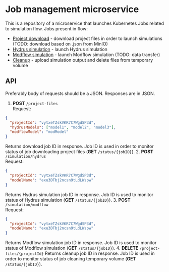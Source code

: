 # Job management microservice

This is a repository of a microservice that launches Kubernetes Jobs related to simulation flow. Jobs present in flow:
* [Project download](https://github.com/WaterlinePL/project-download-job) - download project files in order to launch simulations (TODO: download based on .json from MinIO)
* [Hydrus simulation](https://github.com/WaterlinePL/hydrus-job) - launch Hydrus simulation
* [Modflow simulation](https://github.com/WaterlinePL/modflow-job) - launch Modflow simulation (TODO: data transfer)
* [Cleanup](https://github.com/WaterlinePL/simulation-cleanup-job) - upload simulation output and delete files from temporary volume


## API 
Preferably body of requests should be a JSON. Responses are in JSON.

1. **POST** `/project-files`  
Request:
```json
{
  "projectId": "vytxeTZskVKR7C7WgdSP3d",
  "hydrusModels": ["model1", "model2", "model3"],
  "modflowModel": "modModel"
}
```
Returns download job ID in response. Job ID is used in order to monitor status of job downloading project files (**GET** `/status/{jobID}`).
2. **POST** `/simulation/hydrus`  
Request:
```json
{
  "projectId": "vytxeTZskVKR7C7WgdSP3d",
  "modelName": "exu3DTbj2ncsn9tLdLWspw"
}
```
Returns Hydrus simulation job ID in response. Job ID is used to monitor status of Hydrus simulation (**GET** `/status/{jobID}`).
3. **POST** `/simulation/modflow`  
Request:
```json
{
  "projectId": "vytxeTZskVKR7C7WgdSP3d",
  "modelName": "exu3DTbj2ncsn9tLdLWspw"
}
```
Returns Modflow simulation job ID in response. Job ID is used to monitor status of Modflow simulation (**GET** `/status/{jobID}`).
4. **DELETE** `/project-files/{projectId}`
Returns cleanup job ID in response. Job ID is used in order to monitor status of job cleaning temporary volume (**GET** `/status/{jobID}`).